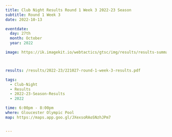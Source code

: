 ```yaml
---
title: Club Night Results Round 1 Week 3 2022-23 Season
subtitle: Round 1 Week 3
date: 2022-10-13

eventdate:
  day: 27th
  month: October
  year: 2022

image: https://ik.imagekit.io/webtactics/gtsc/img/results/results-summary-3.jpg



results: /results/2022-23/221027-round-1-week-3-results.pdf

tags:
  - Club-Night
  - Results
  - 2022-23-Season-Results
  - 2022

time: 6:00pm - 8:00pm
where: Gloucester Olympic Pool
map: https://maps.app.goo.gl/JXexsoRAoSNzhJPm7


---
```





